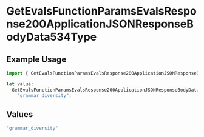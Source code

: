 # GetEvalsFunctionParamsEvalsResponse200ApplicationJSONResponseBodyData534Type

## Example Usage

```typescript
import { GetEvalsFunctionParamsEvalsResponse200ApplicationJSONResponseBodyData534Type } from "@orq-ai/node/models/operations";

let value:
  GetEvalsFunctionParamsEvalsResponse200ApplicationJSONResponseBodyData534Type =
    "grammar_diversity";
```

## Values

```typescript
"grammar_diversity"
```